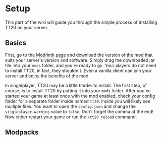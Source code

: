 # Setup

This part of the wiki will guide you through the simple process of installing TT20 on your server.

## Basics

First, go to the [Modrinth page](https://modrinth.com/mod/tt20) and download the version of the mod that suits your
server's version and software. Simply drag the downloaded jar file into your `mods` folder, and you're ready to go. Your
players do not need to install TT20, in fact, they shouldn't. Even a vanilla client can join your server and enjoy the
benefits of the mod.

In singleplayer, TT20 may be a little harder to install. The first step, of course, is to install TT20 by putting it
into your `mods` folder. After you've started your game at least once with the mod enabled, check your config folder for
a separate folder inside named `tt20`. Inside you will likely see multiple files. You want to open the `config.json` and
change the `singleplayer-warning` value to `false`. Don't forget the comma at the end! Now either restart your game or
run the `/tt20 reload` command.

## Modpacks
